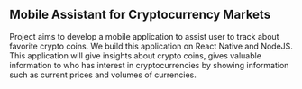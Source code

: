 ## Mobile Assistant for Cryptocurrency Markets

Project aims to develop a mobile application to assist user to track about favorite crypto coins. We build this application on React Native and NodeJS. This application will give insights about crypto coins, gives valuable information to who has interest in cryptocurrencies by showing information such as current prices and volumes of currencies.
